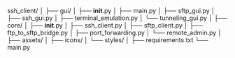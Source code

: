 ssh_client/
│
├── gui/
│   ├── __init__.py
│   ├── main.py
│   ├── sftp_gui.py
│   ├── ssh_gui.py
│   ├── terminal_emulation.py
│   └── tunneling_gui.py
│
├── core/
│   ├── __init__.py
│   ├── ssh_client.py
│   ├── sftp_client.py
│   ├── ftp_to_sftp_bridge.py
│   ├── port_forwarding.py
│   └── remote_admin.py
│
├── assets/
│   ├── icons/
│   └── styles/
│
├── requirements.txt
└── main.py

